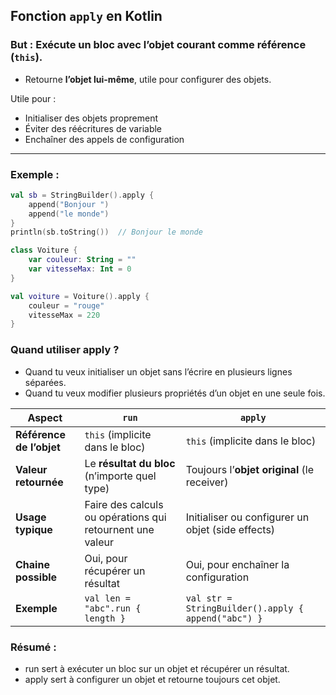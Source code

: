 ## Fonction `apply` en Kotlin

### But : Exécute un bloc avec l’objet courant comme **référence (`this`)**.  
- Retourne **l’objet lui-même**, utile pour configurer des objets.

Utile pour :

- Initialiser des objets proprement
- Éviter des réécritures de variable
- Enchaîner des appels de configuration

---

### Exemple : 

```kotlin
val sb = StringBuilder().apply {
    append("Bonjour ")
    append("le monde")
}
println(sb.toString())  // Bonjour le monde

class Voiture {
    var couleur: String = ""
    var vitesseMax: Int = 0
}

val voiture = Voiture().apply {
    couleur = "rouge"
    vitesseMax = 220
}

```

### Quand utiliser apply ?
- Quand tu veux initialiser un objet sans l’écrire en plusieurs lignes séparées.
- Quand tu veux modifier plusieurs propriétés d’un objet en une seule fois.

| Aspect                   | `run`                                                     | `apply`                                             |
| ------------------------ | --------------------------------------------------------- | --------------------------------------------------- |
| **Référence de l’objet** | `this` (implicite dans le bloc)                           | `this` (implicite dans le bloc)                     |
| **Valeur retournée**     | Le **résultat du bloc** (n’importe quel type)             | Toujours l’**objet original** (le receiver)         |
| **Usage typique**        | Faire des calculs ou opérations qui retournent une valeur | Initialiser ou configurer un objet (side effects)   |
| **Chaine possible**      | Oui, pour récupérer un résultat                           | Oui, pour enchaîner la configuration                |
| **Exemple**              | `val len = "abc".run { length }`                          | `val str = StringBuilder().apply { append("abc") }` |


### Résumé : 

- run sert à exécuter un bloc sur un objet et récupérer un résultat.
- apply sert à configurer un objet et retourne toujours cet objet.